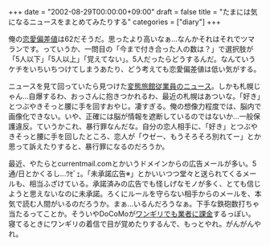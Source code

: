 +++
date = "2002-08-29T00:00:00+09:00"
draft = false
title = "たまには気になるニュースをまとめてみたりする"
categories = ["diary"]
+++

俺の<a href="http://www.fujitv.co.jp/jp/LQ/all_game.html">恋愛偏差値</a>は62だそうだ。思ったより高いなぁ...なんかそれはそれでツマランです。っていうか、一問目の「今まで付き合った人の数は？」で選択肢が「5人以下」「5人以上」「覚えてない」。5人だったらどうするんだ。なんていうケチをいちいちつけてしまうあたり、どう考えても恋愛偏差値は低い気がする。

ニュースを見て回っていたら見つけた<a href="http://www.sankei.co.jp/news/020827/0827sha083.htm">変態旅館従業員のニュース</a>。しかも札幌じゃん...自爆するわ、おっさんに抱きつかれるわ、最近の札幌はあついな。「好き」とつぶやきそっと腰に手を回すおやじ。凄すぎる。俺の想像力程度では、脳内で画像化できない。いや、正確には脳が情報を遮断しているのではないか...一般保護違反。ていうかこれ、暴行罪なんだな。自分の恋人相手に、「好き」とつぶやきそっと腰に手を回したところ、恋人が「ウゼー、もうそろそろ別れてー」とか思って訴えたりすると、暴行罪になるのだろうか。

最近、やたらとcurrentmail.comとかいうドメインからの広告メールが多い。5通/日とかくるし...ｳｾﾞｪ。「未承諾広告※」とかいいつつ堂々と送られてくるメールも、相当ふざけている。承諾済みの広告でも怪しげなモノが多く、とても信じようと思えないなのに未承諾。ろくにルールを守らない相手からのメールを、本気で読む人間がいるのだろうか。まぁ...いるんだろうなぁ。下手な鉄砲数打ちゃ当たるってことか。そういやDoCoMoが<a href="http://headlines.yahoo.co.jp/hl?a=20020829-00000013-yom-soci">ワンギリでも業者に課金</a>するっぽい。寝てるときにワンギリの着信で目が覚めたりするんで、もっとやれ。がんがんやれ。
